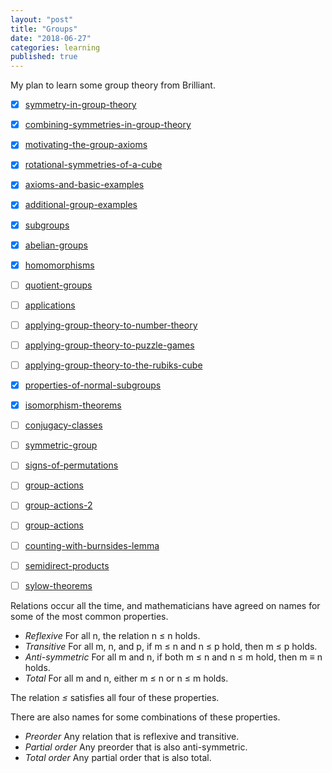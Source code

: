 ```yaml
---
layout: "post"
title: "Groups"
date: "2018-06-27"
categories: learning
published: true
---
```


My plan to learn some group theory from Brilliant.

- [x] [symmetry-in-group-theory](https://brilliant.org/practice/symmetry-in-group-theory/?chapter=introduction-4)
- [x] [combining-symmetries-in-group-theory](https://brilliant.org/practice/combining-symmetries-in-group-theory/?chapter=introduction-4)
- [x] [motivating-the-group-axioms](https://brilliant.org/practice/motivating-the-group-axioms/?chapter=introduction-4)
- [x] [rotational-symmetries-of-a-cube](https://brilliant.org/practice/rotational-symmetries-of-a-cube/?chapter=introduction-4)
- [x] [axioms-and-basic-examples](https://brilliant.org/practice/axioms-and-basic-examples/?chapter=group-basics)
- [x] [additional-group-examples](https://brilliant.org/practice/additional-group-examples/?chapter=group-basics)
- [x] [subgroups](https://brilliant.org/practice/subgroups/?chapter=group-basics)
- [x] [abelian-groups](https://brilliant.org/practice/abelian-groups/?chapter=group-basics)
- [x] [homomorphisms](https://brilliant.org/practice/homomorphisms/?chapter=group-basics)
- [ ] [quotient-groups](https://brilliant.org/practice/quotient-groups/?chapter=group-basics)
- [ ] [applications](https://brilliant.org/practice/applications/?chapter=applications-2)
- [ ] [applying-group-theory-to-number-theory](https://brilliant.org/practice/applying-group-theory-to-number-theory/?chapter=applications-2&p=1)
- [ ] [applying-group-theory-to-puzzle-games](https://brilliant.org/practice/applying-group-theory-to-puzzle-games/?chapter=applications-2)
- [ ] [applying-group-theory-to-the-rubiks-cube](https://brilliant.org/practice/applying-group-theory-to-the-rubiks-cube/?chapter=applications-2)
- [x] [properties-of-normal-subgroups](https://brilliant.org/practice/properties-of-normal-subgroups/?chapter=advanced-topics)
- [x] [isomorphism-theorems](https://brilliant.org/practice/isomorphism-theorems/?chapter=advanced-topics)
- [ ] [conjugacy-classes](https://brilliant.org/practice/conjugacy-classes/?chapter=advanced-topics&p=6)
- [ ] [symmetric-group](https://brilliant.org/practice/symmetric-group/?chapter=advanced-topics)
- [ ] [signs-of-permutations](https://brilliant.org/practice/signs-of-permutations/?chapter=advanced-topics)
- [ ] [group-actions](https://brilliant.org/courses/group-theory/group-actions/)
- [ ] [group-actions-2](https://brilliant.org/practice/group-actions-2/?chapter=group-actions)
- [ ] [group-actions](https://brilliant.org/practice/group-actions/?chapter=group-actions)
- [ ] [counting-with-burnsides-lemma](https://brilliant.org/practice/counting-with-burnsides-lemma/?chapter=group-actions)
- [ ] [semidirect-products](https://brilliant.org/practice/semidirect-products/?chapter=group-actions)
- [ ] [sylow-theorems](https://brilliant.org/practice/sylow-theorems/?chapter=group-actions)


Relations occur all the time, and mathematicians have agreed on names for some of the most common properties.

- *Reflexive* For all n, the relation n ≤ n holds.
- *Transitive* For all m, n, and p, if m ≤ n and n ≤ p hold, then m ≤ p holds.
- *Anti-symmetric* For all m and n, if both m ≤ n and n ≤ m hold, then m ≡ n holds.
- *Total* For all m and n, either m ≤ n or n ≤ m holds.

The relation _≤_ satisfies all four of these properties.

There are also names for some combinations of these properties.

- *Preorder* Any relation that is reflexive and transitive.
- *Partial order* Any preorder that is also anti-symmetric.
- *Total order* Any partial order that is also total.
